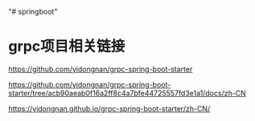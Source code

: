 "# springboot" 

# grpc项目相关链接

https://github.com/yidongnan/grpc-spring-boot-starter

https://github.com/yidongnan/grpc-spring-boot-starter/tree/acb90aeab0f16a2ff8c4a7bfe44725557fd3e1a1/docs/zh-CN

https://yidongnan.github.io/grpc-spring-boot-starter/zh-CN/
